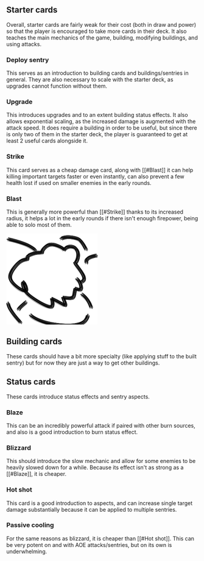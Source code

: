 
## Starter cards

Overall, starter cards are fairly weak for their cost (both in draw and power) so that the player is encouraged to take more cards in their deck. It also teaches the main mechanics of the game, building, modifying buildings, and using attacks.

### Deploy sentry

This serves as an introduction to building cards and buildings/sentries in general. They are also necessary to scale with the starter deck, as upgrades cannot function without them.

### Upgrade

This introduces upgrades and to an extent building status effects. It also allows exponential scaling, as the increased damage is augmented with the attack speed. It does require a building in order to be useful, but since there is only two of them in the starter deck, the player is guaranteed to get at least 2 useful cards alongside it.

### Strike

This card serves as a cheap damage card, along with [[#Blast]] it can help killing important targets faster or even instantly, can also prevent a few health lost if used on smaller enemies in the early rounds.

### Blast

This is generally more powerful than [[#Strike]] thanks to its increased radius, it helps a lot in the early rounds if there isn't enough firepower, being able to solo most of them.

![Blast](/../cards/artwork/blast.png)
## Building cards

These cards should have a bit more specialty (like applying stuff to the built sentry) but for now they are just a way to get other buildings.

## Status cards

These cards introduce status effects and sentry aspects.

### Blaze

This can be an incredibly powerful attack if paired with other burn sources, and also is a good introduction to burn status effect.

### Blizzard

This should introduce the slow mechanic and allow for some enemies to be heavily slowed down for a while. Because its effect isn't as strong as a [[#Blaze]], it is cheaper.

### Hot shot

This card is a good introduction to aspects, and can increase single target damage substantially because it can be applied to multiple sentries.

### Passive cooling

For the same reasons as blizzard, it is cheaper than [[#Hot shot]]. This can be very potent on and with AOE attacks/sentries, but on its own is underwhelming.